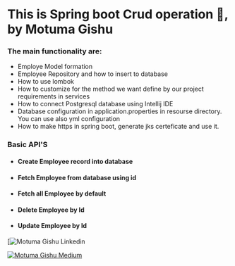 <h1> This is Spring boot Crud operation 👋, by Motuma Gishu </h1>

<h3> The main functionality are:</h3>

<ul>
  <li>Employe Model formation</li>
  <li>Employee Repository and how to insert to database</li>
  <li>How to use lombok</li>
  <li>How to customize for the method we want define by our project requirements in services</li>
  <li>How to connect Postgresql database using Intellij IDE</li>
   <li>Database configuration in application.properties in resourse directory. You can use also yml configuration</li>
   <li>How to make https in spring boot, generate jks certeficate and use it.</li>
</ul>
<h3> Basic API'S</h3>

<ul>
    <h4><li>Create Employee record into database</li> </h4>
    <h4><li>Fetch Employee from database using id</li> </h4>
    <h4><li>Fetch all Employee by default</li> </h4>
    <h4><li>Delete Employee by Id</li> </h4>
    <h4><li>Update Employee by Id</li> </h4>
</ul>


    
[![Motuma Gishu Linkedin](https://www.linkedin.com/in/motuma-gishu-a04248185?lipi=urn%3Ali%3Apage%3Ad_flagship3_profile_view_base_contact_details%3BVqQyRH54SuCX1VfeEQ%2FIzQ%3D%3D)

[![Motuma Gishu Medium](https://img.shields.io/badge/Medium-000000?style=for-the-badge&logo=medium&logoColor=white)](https://medium.com/@motumagishu27)

<!--
**motumag/motumag** is a ✨ _special_ ✨ repository because its `README.md` (this file) appears on your GitHub profile.

Here are some ideas to get you started:

- 🔭 I’m currently working on ...
- 🌱 I’m currently learning ...
- 👯 I’m looking to collaborate on ...
- 🤔 I’m looking for help with ...
- 💬 Ask me about ...
- 📫 How to reach me: ...
- 😄 Pronouns: ...
- ⚡ Fun fact: ...
-->

